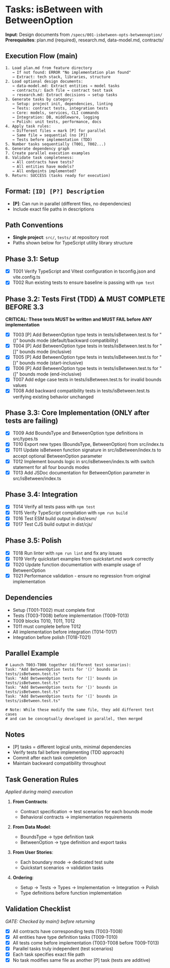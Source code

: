 # Tasks: isBetween with BetweenOption

**Input**: Design documents from `/specs/001-isbetween-opts-betweenoption/`
**Prerequisites**: plan.md (required), research.md, data-model.md, contracts/

## Execution Flow (main)
```
1. Load plan.md from feature directory
   → If not found: ERROR "No implementation plan found"
   → Extract: tech stack, libraries, structure
2. Load optional design documents:
   → data-model.md: Extract entities → model tasks
   → contracts/: Each file → contract test task
   → research.md: Extract decisions → setup tasks
3. Generate tasks by category:
   → Setup: project init, dependencies, linting
   → Tests: contract tests, integration tests
   → Core: models, services, CLI commands
   → Integration: DB, middleware, logging
   → Polish: unit tests, performance, docs
4. Apply task rules:
   → Different files = mark [P] for parallel
   → Same file = sequential (no [P])
   → Tests before implementation (TDD)
5. Number tasks sequentially (T001, T002...)
6. Generate dependency graph
7. Create parallel execution examples
8. Validate task completeness:
   → All contracts have tests?
   → All entities have models?
   → All endpoints implemented?
9. Return: SUCCESS (tasks ready for execution)
```

## Format: `[ID] [P?] Description`
- **[P]**: Can run in parallel (different files, no dependencies)
- Include exact file paths in descriptions

## Path Conventions
- **Single project**: `src/`, `tests/` at repository root
- Paths shown below for TypeScript utility library structure

## Phase 3.1: Setup
- [x] T001 Verify TypeScript and Vitest configuration in tsconfig.json and vite.config.ts
- [x] T002 Run existing tests to ensure baseline is passing with `npm test`

## Phase 3.2: Tests First (TDD) ⚠️ MUST COMPLETE BEFORE 3.3
**CRITICAL: These tests MUST be written and MUST FAIL before ANY implementation**
- [x] T003 [P] Add BetweenOption type tests in tests/isBetween.test.ts for "()" bounds mode (default/backward compatibility)
- [x] T004 [P] Add BetweenOption type tests in tests/isBetween.test.ts for "[]" bounds mode (inclusive)
- [x] T005 [P] Add BetweenOption type tests in tests/isBetween.test.ts for "[)" bounds mode (start-inclusive)
- [x] T006 [P] Add BetweenOption type tests in tests/isBetween.test.ts for "(]" bounds mode (end-inclusive)
- [x] T007 Add edge case tests in tests/isBetween.test.ts for invalid bounds values
- [x] T008 Add backward compatibility tests in tests/isBetween.test.ts verifying existing behavior unchanged

## Phase 3.3: Core Implementation (ONLY after tests are failing)
- [x] T009 Add BoundsType and BetweenOption type definitions in src/types.ts
- [x] T010 Export new types (BoundsType, BetweenOption) from src/index.ts
- [x] T011 Update isBetween function signature in src/isBetween/index.ts to accept optional BetweenOption parameter
- [x] T012 Implement bounds logic in src/isBetween/index.ts with switch statement for all four bounds modes
- [x] T013 Add JSDoc documentation for BetweenOption parameter in src/isBetween/index.ts

## Phase 3.4: Integration
- [x] T014 Verify all tests pass with `npm test`
- [x] T015 Verify TypeScript compilation with `npm run build`
- [x] T016 Test ESM build output in dist/esm/
- [x] T017 Test CJS build output in dist/cjs/

## Phase 3.5: Polish
- [x] T018 Run linter with `npm run lint` and fix any issues
- [x] T019 Verify quickstart examples from quickstart.md work correctly
- [x] T020 Update function documentation with example usage of BetweenOption
- [x] T021 Performance validation - ensure no regression from original implementation

## Dependencies
- Setup (T001-T002) must complete first
- Tests (T003-T008) before implementation (T009-T013)
- T009 blocks T010, T011, T012
- T011 must complete before T012
- All implementation before integration (T014-T017)
- Integration before polish (T018-T021)

## Parallel Example
```
# Launch T003-T006 together (different test scenarios):
Task: "Add BetweenOption tests for '()' bounds in tests/isBetween.test.ts"
Task: "Add BetweenOption tests for '[]' bounds in tests/isBetween.test.ts"
Task: "Add BetweenOption tests for '[)' bounds in tests/isBetween.test.ts"
Task: "Add BetweenOption tests for '(]' bounds in tests/isBetween.test.ts"

# Note: While these modify the same file, they add different test cases
# and can be conceptually developed in parallel, then merged
```

## Notes
- [P] tasks = different logical units, minimal dependencies
- Verify tests fail before implementing (TDD approach)
- Commit after each task completion
- Maintain backward compatibility throughout

## Task Generation Rules
*Applied during main() execution*

1. **From Contracts**:
   - Contract specification → test scenarios for each bounds mode
   - Behavioral contracts → implementation requirements

2. **From Data Model**:
   - BoundsType → type definition task
   - BetweenOption → type definition and export tasks

3. **From User Stories**:
   - Each boundary mode → dedicated test suite
   - Quickstart scenarios → validation tasks

4. **Ordering**:
   - Setup → Tests → Types → Implementation → Integration → Polish
   - Type definitions before function implementation

## Validation Checklist
*GATE: Checked by main() before returning*

- [x] All contracts have corresponding tests (T003-T008)
- [x] All entities have type definition tasks (T009-T010)
- [x] All tests come before implementation (T003-T008 before T009-T013)
- [x] Parallel tasks truly independent (test scenarios)
- [x] Each task specifies exact file path
- [x] No task modifies same file as another [P] task (tests are additive)